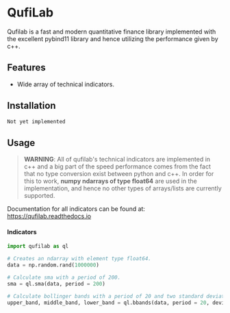 # QufiLab
Qufilab is a fast and modern quantitative finance library 
implemented with the excellent pybind11 library and hence
utilizing the performance given by c++.

## Features
* Wide array of technical indicators.

## Installation
```bash
Not yet implemented
```

## Usage
> **WARNING**: All of qufilab's technical indicators are implemented in c++
and a big part of the speed performance comes from the fact that no 
type conversion exist between python and c++. In order for this to work, 
**numpy ndarrays of type float64** are used in the implementation, and hence no other 
types of arrays/lists are currently supported.

Documentation for all indicators can be found at: <https://qufilab.readthedocs.io>

#### Indicators
```python
import qufilab as ql

# Creates an ndarray with element type float64.
data = np.random.rand(1000000)

# Calculate sma with a period of 200.
sma = ql.sma(data, period = 200)

# Calculate bollinger bands with a period of 20 and two standard deviations from the mean.
upper_band, middle_band, lower_band = ql.bbands(data, period = 20, deviation = 2)
```



